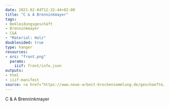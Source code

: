 ```yaml
---
date: 2021-02-04T12:32:44+02:00
title: "C & A Brenninkmayer"
tags:
- Bekleidungsgeschäft
- Brenninkmayer
- C&A
- "Material: Holz"
doublesided: true
type: hanger
resources:
- src: "front.png"
  params:
    iiif: front/info.json
outputs:
- html
- iiif-manifest
source: <a href="https://www.neue-arbeit-brockensammlung.de/geschaefte/gebrauchtmoebelkaufhaus/">Brockensammlung</a>
---
```

C & A Brenninkmayer
